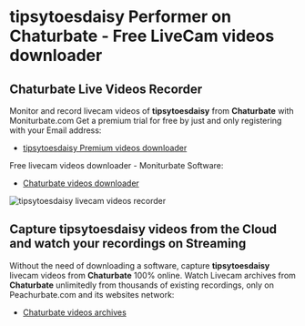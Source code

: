 # tipsytoesdaisy Performer on Chaturbate - Free LiveCam videos downloader

## Chaturbate Live Videos Recorder

Monitor and record livecam videos of **tipsytoesdaisy** from **Chaturbate** with Moniturbate.com
Get a premium trial for free by just and only registering with your Email address:
* [tipsytoesdaisy Premium videos downloader](https://moniturbate.com/request-demo-licence-key.html)

Free livecam videos downloader - Moniturbate Software:
* [Chaturbate videos downloader](https://moniturbate.com/moniturbate-download-software.html)

![tipsytoesdaisy livecam videos recorder](https://peachurnet.com/templates/moniturbate-software.png)


## Capture tipsytoesdaisy videos from the Cloud and watch your recordings on Streaming

Without the need of downloading a software, capture **tipsytoesdaisy** livecam videos from **Chaturbate** 100% online.
Watch Livecam archives from **Chaturbate** unlimitedly from thousands of existing recordings, only on Peachurbate.com and its websites network:
* [Chaturbate videos archives](https://peachurnet.com/)